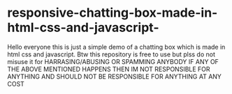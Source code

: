 # responsive-chatting-box-made-in-html-css-and-javascript-
Hello everyone this is just a simple demo of a chatting box which is made in html css and javascript. Btw this repository is free to use but plss do not misuse it for HARRASING/ABUSING OR SPAMMING ANYBODY IF ANY OF THE ABOVE MENTIONED HAPPENS THEN IM NOT RESPONSIBLE FOR ANYTHING AND SHOULD NOT BE RESPONSIBLE FOR ANYTHING AT ANY COST 
